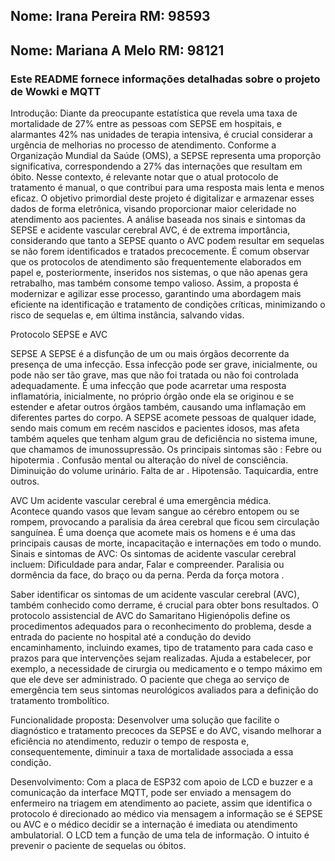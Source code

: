 ## Nome: Irana Pereira RM: 98593
## Nome: Mariana A Melo RM: 98121


### Este README fornece informações detalhadas sobre o projeto de Wowki e MQTT


Introdução:
Diante da preocupante estatística que revela uma taxa de mortalidade de 27% entre as pessoas com SEPSE em hospitais, e alarmantes 42% nas unidades de terapia intensiva, é crucial considerar a urgência de melhorias no processo de atendimento. Conforme a Organização Mundial da Saúde (OMS), a SEPSE representa uma proporção significativa, correspondendo a 27% das internações que resultam em óbito. Nesse contexto, é relevante notar que o atual protocolo de tratamento é manual, o que contribui para uma resposta mais lenta e menos eficaz.
O objetivo primordial deste projeto é digitalizar e armazenar esses dados de forma eletrônica, visando proporcionar maior celeridade no atendimento aos pacientes. A análise baseada nos sinais e sintomas da SEPSE e acidente vascular cerebral AVC,  é de extrema importância, considerando que tanto a SEPSE quanto o AVC podem resultar em sequelas se não forem identificados e tratados precocemente.
É comum observar que os protocolos de atendimento são frequentemente elaborados em papel e, posteriormente, inseridos nos sistemas, o que não apenas gera retrabalho, mas também consome tempo valioso. Assim, a proposta é modernizar e agilizar esse processo, garantindo uma abordagem mais eficiente na identificação e tratamento de condições críticas, minimizando o risco de sequelas e, em última instância, salvando vidas.


Protocolo SEPSE e AVC

SEPSE
A SEPSE é a disfunção de um ou mais órgãos decorrente da presença de uma infecção. Essa infecção pode ser grave, inicialmente, ou pode não ser tão grave, mas que não foi tratada ou não foi controlada adequadamente. É uma infecção que pode acarretar uma resposta inflamatória, inicialmente, no próprio órgão onde ela se originou e se estender e afetar outros órgãos também, causando uma inflamação em diferentes partes do corpo. A SEPSE acomete pessoas de qualquer idade, sendo mais comum em recém nascidos e pacientes idosos, mas afeta também aqueles que tenham algum grau de deficiência no sistema imune, que chamamos de imunossupressão.
Os principais sintomas são :
Febre ou hipotermia .
Confusão mental ou alteração do nível de consciência.
Diminuição do volume urinário.
Falta de ar .
Hipotensão.
Taquicardia, entre outros. 

AVC
Um acidente vascular cerebral é uma emergência médica.
Acontece quando vasos que levam sangue ao cérebro entopem ou se rompem, provocando a paralisia da área cerebral que ficou sem circulação sanguínea. É uma doença que acomete mais os homens e é uma das principais causas de morte, incapacitação e internações em todo o mundo.
Sinais e sintomas de AVC:
Os sintomas de acidente vascular cerebral incluem:
Dificuldade para andar,
Falar e compreender.
Paralisia ou dormência da face, do braço ou da perna.
Perda da força motora .

Saber identificar os sintomas de um acidente vascular cerebral (AVC), também conhecido como derrame, é crucial para obter bons resultados. O protocolo assistencial de AVC do Samaritano Higienópolis define os procedimentos adequados para o reconhecimento do problema, desde a entrada do paciente no hospital até a condução do devido encaminhamento, incluindo exames, tipo de tratamento para cada caso e prazos para que intervenções sejam realizadas. Ajuda a estabelecer, por exemplo, a necessidade de cirurgia ou medicamento e o tempo máximo em que ele deve ser administrado. O paciente que chega ao serviço de emergência tem seus sintomas neurológicos avaliados para a definição do tratamento trombolítico.




Funcionalidade proposta:
Desenvolver uma solução que facilite o diagnóstico e tratamento precoces da SEPSE e do AVC, visando melhorar a eficiência no atendimento, reduzir o tempo de resposta e, consequentemente, diminuir a taxa de mortalidade associada a essa condição.

Desenvolvimento:
Com a placa de ESP32 com apoio de LCD e buzzer e a comunicação da interface MQTT, pode ser enviado a mensagem do enfermeiro na triagem em atendimento ao paciete, assim que identifica o protocolo é direcionado ao médico via mensagem a informação se é SEPSE ou AVC e o médico decidir se a internação é imediata ou atendimento ambulatorial.
O LCD tem a função de uma tela de informação.
O intuito é prevenir o paciente de sequelas ou óbitos.

